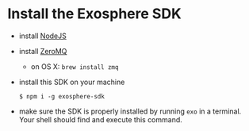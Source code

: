 # Install the Exosphere SDK

* install [NodeJS](https://nodejs.org)

* install [ZeroMQ](http://zeromq.org)
  * on OS X: `brew install zmq`

* install this SDK on your machine

  ```
  $ npm i -g exosphere-sdk
  ```

* make sure the SDK is properly installed by running `exo` in a terminal.
  Your shell should find and execute this command.
